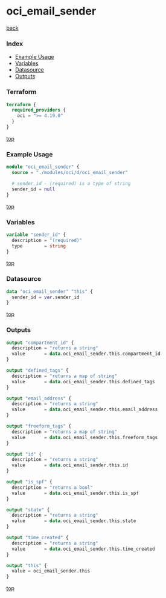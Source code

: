 # oci_email_sender

[back](../oci.md)

### Index

- [Example Usage](#example-usage)
- [Variables](#variables)
- [Datasource](#datasource)
- [Outputs](#outputs)

### Terraform

```terraform
terraform {
  required_providers {
    oci = ">= 4.19.0"
  }
}
```

[top](#index)

### Example Usage

```terraform
module "oci_email_sender" {
  source = "./modules/oci/d/oci_email_sender"

  # sender_id - (required) is a type of string
  sender_id = null
}
```

[top](#index)

### Variables

```terraform
variable "sender_id" {
  description = "(required)"
  type        = string
}
```

[top](#index)

### Datasource

```terraform
data "oci_email_sender" "this" {
  sender_id = var.sender_id
}
```

[top](#index)

### Outputs

```terraform
output "compartment_id" {
  description = "returns a string"
  value       = data.oci_email_sender.this.compartment_id
}

output "defined_tags" {
  description = "returns a map of string"
  value       = data.oci_email_sender.this.defined_tags
}

output "email_address" {
  description = "returns a string"
  value       = data.oci_email_sender.this.email_address
}

output "freeform_tags" {
  description = "returns a map of string"
  value       = data.oci_email_sender.this.freeform_tags
}

output "id" {
  description = "returns a string"
  value       = data.oci_email_sender.this.id
}

output "is_spf" {
  description = "returns a bool"
  value       = data.oci_email_sender.this.is_spf
}

output "state" {
  description = "returns a string"
  value       = data.oci_email_sender.this.state
}

output "time_created" {
  description = "returns a string"
  value       = data.oci_email_sender.this.time_created
}

output "this" {
  value = oci_email_sender.this
}
```

[top](#index)